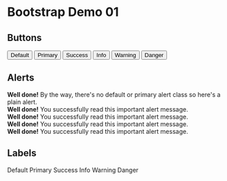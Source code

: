 # Bootstrap Demo 01

## Buttons

<div>
<button type="button" class="btn btn-lg btn-default">Default</button>
<button type="button" class="btn btn-lg btn-primary">Primary</button>
<button type="button" class="btn btn-sm btn-success">Success</button>
<button type="button" class="btn btn-sm btn-info">Info</button>
<button type="button" class="btn btn-xs btn-warning">Warning</button>
<button type="button" class="btn btn-xs btn-danger">Danger</button>
</div>


## Alerts

<div>
<div class="alert alert-primary" role="alert">
  <strong>Well done!</strong> By the way, there's no default or primary alert class so here's a plain alert.
</div>
<div class="alert alert-success" role="alert">
  <strong>Well done!</strong> You successfully read this important alert message.
</div>
<div class="alert alert-info" role="alert">
  <strong>Well done!</strong> You successfully read this important alert message.
</div>
<div class="alert alert-warning" role="alert">
  <strong>Well done!</strong> You successfully read this important alert message.
</div>
<div class="alert alert-danger" role="alert">
  <strong>Well done!</strong> You successfully read this important alert message.
</div>
</div>

## Labels

<div>
<span class="label label-default">Default</span>
<span class="label label-primary">Primary</span>
<span class="label label-success">Success</span>
<span class="label label-info">Info</span>
<span class="label label-warning">Warning</span>
<span class="label label-danger">Danger</span>
</div>
